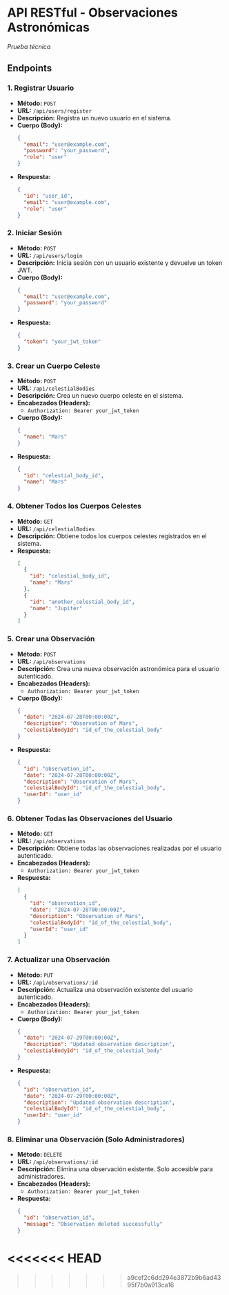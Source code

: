 
# API RESTful - Observaciones Astronómicas


*Prueba técnica*

## Endpoints
### 1. **Registrar Usuario**

- **Método:** `POST`
- **URL:** `/api/users/register`
- **Descripción:** Registra un nuevo usuario en el sistema.
- **Cuerpo (Body):**
  ```json
  {
    "email": "user@example.com",
    "password": "your_password",
    "role": "user"
  }
  ```
- **Respuesta:**
  ```json
  {
    "id": "user_id",
    "email": "user@example.com",
    "role": "user"
  }
  ```

### 2. **Iniciar Sesión**

- **Método:** `POST`
- **URL:** `/api/users/login`
- **Descripción:** Inicia sesión con un usuario existente y devuelve un token JWT.
- **Cuerpo (Body):**
  ```json
  {
    "email": "user@example.com",
    "password": "your_password"
  }
  ```
- **Respuesta:**
  ```json
  {
    "token": "your_jwt_token"
  }
  ```

### 3. **Crear un Cuerpo Celeste**

- **Método:** `POST`
- **URL:** `/api/celestialBodies`
- **Descripción:** Crea un nuevo cuerpo celeste en el sistema.
- **Encabezados (Headers):**
  - `Authorization: Bearer your_jwt_token`
- **Cuerpo (Body):**
  ```json
  {
    "name": "Mars"
  }
  ```
- **Respuesta:**
  ```json
  {
    "id": "celestial_body_id",
    "name": "Mars"
  }
  ```

### 4. **Obtener Todos los Cuerpos Celestes**

- **Método:** `GET`
- **URL:** `/api/celestialBodies`
- **Descripción:** Obtiene todos los cuerpos celestes registrados en el sistema.
- **Respuesta:**
  ```json
  [
    {
      "id": "celestial_body_id",
      "name": "Mars"
    },
    {
      "id": "another_celestial_body_id",
      "name": "Jupiter"
    }
  ]
  ```

### 5. **Crear una Observación**

- **Método:** `POST`
- **URL:** `/api/observations`
- **Descripción:** Crea una nueva observación astronómica para el usuario autenticado.
- **Encabezados (Headers):**
  - `Authorization: Bearer your_jwt_token`
- **Cuerpo (Body):**
  ```json
  {
    "date": "2024-07-28T00:00:00Z",
    "description": "Observation of Mars",
    "celestialBodyId": "id_of_the_celestial_body"
  }
  ```
- **Respuesta:**
  ```json
  {
    "id": "observation_id",
    "date": "2024-07-28T00:00:00Z",
    "description": "Observation of Mars",
    "celestialBodyId": "id_of_the_celestial_body",
    "userId": "user_id"
  }
  ```

### 6. **Obtener Todas las Observaciones del Usuario**

- **Método:** `GET`
- **URL:** `/api/observations`
- **Descripción:** Obtiene todas las observaciones realizadas por el usuario autenticado.
- **Encabezados (Headers):**
  - `Authorization: Bearer your_jwt_token`
- **Respuesta:**
  ```json
  [
    {
      "id": "observation_id",
      "date": "2024-07-28T00:00:00Z",
      "description": "Observation of Mars",
      "celestialBodyId": "id_of_the_celestial_body",
      "userId": "user_id"
    }
  ]
  ```

### 7. **Actualizar una Observación**

- **Método:** `PUT`
- **URL:** `/api/observations/:id`
- **Descripción:** Actualiza una observación existente del usuario autenticado.
- **Encabezados (Headers):**
  - `Authorization: Bearer your_jwt_token`
- **Cuerpo (Body):**
  ```json
  {
    "date": "2024-07-29T00:00:00Z",
    "description": "Updated observation description",
    "celestialBodyId": "id_of_the_celestial_body"
  }
  ```
- **Respuesta:**
  ```json
  {
    "id": "observation_id",
    "date": "2024-07-29T00:00:00Z",
    "description": "Updated observation description",
    "celestialBodyId": "id_of_the_celestial_body",
    "userId": "user_id"
  }
  ```

### 8. **Eliminar una Observación (Solo Administradores)**

- **Método:** `DELETE`
- **URL:** `/api/observations/:id`
- **Descripción:** Elimina una observación existente. Solo accesible para administradores.
- **Encabezados (Headers):**
  - `Authorization: Bearer your_jwt_token`
- **Respuesta:**
  ```json
  {
    "id": "observation_id",
    "message": "Observation deleted successfully"
  }
  ```
<<<<<<< HEAD
=======

>>>>>>> a9cef2c6dd294e3872b9b6ad4395f7b0a913ca16
